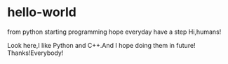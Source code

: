 # hello-world
from python starting programming
hope everyday have a step
Hi,humans!

Look here,I like Python and C++.And I hope doing them in future!
Thanks!Everybody!
